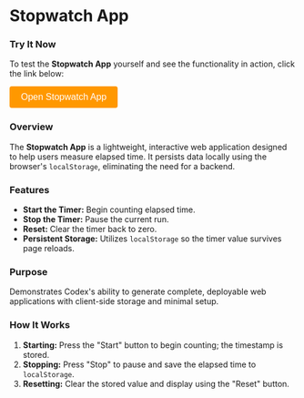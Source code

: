 # Stopwatch App

### Try It Now

To test the **Stopwatch App** yourself and see the functionality in action, click the link below:

<!-- Button to open modal -->
<button id="openModalButton" class="cta-btn">Open Stopwatch App</button>

<!-- Modal -->
<div id="stopwatchModal">
  <div id="modalContent">
    <span id="closeModal" class="close">&times;</span>
    <iframe src="../../_static/apps/stopwatch/stopwatch.html" title="Stopwatch App"></iframe>
  </div>
</div>

### Overview

The **Stopwatch App** is a lightweight, interactive web application designed to help users measure elapsed time. It persists data locally using the browser's `localStorage`, eliminating the need for a backend.

### Features

- **Start the Timer:** Begin counting elapsed time.
- **Stop the Timer:** Pause the current run.
- **Reset:** Clear the timer back to zero.
- **Persistent Storage:** Utilizes `localStorage` so the timer value survives page reloads.

### Purpose

Demonstrates Codex's ability to generate complete, deployable web applications with client-side storage and minimal setup.

### How It Works

1. **Starting:** Press the "Start" button to begin counting; the timestamp is stored.
2. **Stopping:** Press "Stop" to pause and save the elapsed time to `localStorage`.
3. **Resetting:** Clear the stored value and display using the "Reset" button.

<script>
document.addEventListener("DOMContentLoaded", function () {
  const modal = document.getElementById("stopwatchModal");
  const openBtn = document.getElementById("openModalButton");
  const closeBtn = document.getElementById("closeModal");
  openBtn.addEventListener("click", () => {
    modal.style.display = "flex";
  });
  closeBtn.addEventListener("click", () => {
    modal.style.display = "none";
  });
  modal.addEventListener("click", (e) => {
    if (e.target === modal) modal.style.display = "none";
  });
});
</script>

<style>
#stopwatchModal {
  position: fixed;
  top: 0;
  left: 0;
  width: 100%;
  height: 100%;
  background: rgba(0, 0, 0, 0.5);
  display: none;
  justify-content: center;
  align-items: center;
  z-index: 1000;
}
#modalContent {
  background: white;
  padding: 20px;
  border-radius: 8px;
  position: relative;
  width: 90%;
  max-width: 600px;
}
#modalContent iframe {
  width: 100%;
  height: 70vh;
  border: none;
}
#closeModal {
  position: absolute;
  top: 10px;
  right: 15px;
  font-size: 24px;
  cursor: pointer;
}
.cta-btn {
  background-color: #ff9800;
  color: white;
  padding: 10px 20px;
  border: none;
  border-radius: 4px;
  font-size: 16px;
  cursor: pointer;
}
.cta-btn:hover {
  background-color: #e68900;
}
</style>
